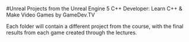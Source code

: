 #Unreal Projects from the Unreal Engine 5 C++ Developer: Learn C++ & Make Video Games by GameDev.TV

Each folder will contain a different project from  the course, with the final results from each game created through the lectures.
 
